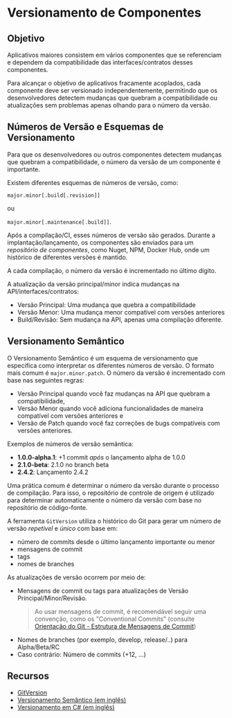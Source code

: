 # Versionamento de Componentes

## Objetivo

Aplicativos maiores consistem em vários componentes que se referenciam e dependem da compatibilidade das interfaces/contratos desses componentes.

Para alcançar o objetivo de aplicativos fracamente acoplados, cada componente deve ser versionado independentemente, permitindo que os desenvolvedores detectem mudanças que quebram a compatibilidade ou atualizações sem problemas apenas olhando para o número da versão.

## Números de Versão e Esquemas de Versionamento

Para que os desenvolvedores ou outros componentes detectem mudanças que quebram a compatibilidade, o número da versão de um componente é importante.

Existem diferentes esquemas de números de versão, como:

`major.minor[.build[.revision]]`

ou

`major.minor[.maintenance[.build]]`.

Após a compilação/CI, esses números de versão são gerados. Durante a implantação/lançamento, os componentes são enviados para um *repositório de componentes*, como Nuget, NPM, Docker Hub, onde um histórico de diferentes versões é mantido.

A cada compilação, o número da versão é incrementado no último dígito.

A atualização da versão principal/minor indica mudanças na API/interfaces/contratos:

* Versão Principal: Uma mudança que quebra a compatibilidade
* Versão Menor: Uma mudança menor compatível com versões anteriores
* Build/Revisão: Sem mudança na API, apenas uma compilação diferente.

## Versionamento Semântico

O Versionamento Semântico é um esquema de versionamento que especifica como interpretar os diferentes números de versão. O formato mais comum é `major.minor.patch`. O número da versão é incrementado com base nas seguintes regras:

* Versão Principal quando você faz mudanças na API que quebram a compatibilidade,
* Versão Menor quando você adiciona funcionalidades de maneira compatível com versões anteriores e
* Versão de Patch quando você faz correções de bugs compatíveis com versões anteriores.

Exemplos de números de versão semântica:

* **1.0.0-alpha.1**: +1 commit *após* o lançamento alpha de 1.0.0
* **2.1.0-beta**: 2.1.0 no branch beta
* **2.4.2**: Lançamento 2.4.2

Uma prática comum é determinar o número da versão durante o processo de compilação. Para isso, o repositório de controle de origem é utilizado para determinar automaticamente o número da versão com base no repositório de código-fonte.

A ferramenta `GitVersion` utiliza o histórico do Git para gerar um número de versão *repetível* e *único* com base em:

* número de commits desde o último lançamento importante ou menor
* mensagens de commit
* tags
* nomes de branches

As atualizações de versão ocorrem por meio de:

* Mensagens de commit ou tags para atualizações de Versão Principal/Minor/Revisão.
  > Ao usar mensagens de commit, é recomendável seguir uma convenção, como os "Conventional Commits" (consulte [Orientação do Git - Estrutura de Mensagens de Commit](git-guidance/README.md#commit-message-structure))
* Nomes de branches (por exemplo, develop, release/..) para Alpha/Beta/RC
* Caso contrário: Número de commits (+12, ...)

## Recursos

* [GitVersion](https://gitversion.net/)
* [Versionamento Semântico (em inglês)](https://semver.org/)
* [Versionamento em C# (em inglês)](https://learn.microsoft.com/pt-br/dotnet/csharp/versioning)
